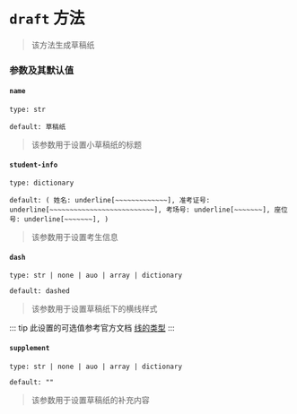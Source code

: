 # `draft` 方法
>该方法生成草稿纸

### 参数及其默认值

#### `name`

`type: str`

`default: 草稿纸`
>该参数用于设置小草稿纸的标题

#### `student-info`

`type: dictionary`

`default: (
    姓名: underline[~~~~~~~~~~~~~],
    准考证号: underline[~~~~~~~~~~~~~~~~~~~~~~~~~~],
    考场号: underline[~~~~~~~],
    座位号: underline[~~~~~~~],
  )`

>该参数用于设置考生信息

#### `dash`

`type: str | none | auo | array | dictionary`

`default: dashed`
> 该参数用于设置草稿纸下的横线样式

::: tip
此设置的可选值参考官方文档 [线的类型](https://typst.app/docs/reference/visualize/stroke/#constructor-dash)
:::
#### `supplement`

`type: str | none | auo | array | dictionary`

`default: ""`

>该参数用于设置草稿纸的补充内容
